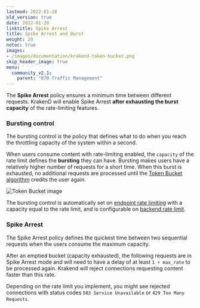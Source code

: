 ```yaml
---
lastmod: 2022-01-28
old_version: true
date: 2022-01-28
linktitle: Spike Arrest
title: Spike Arrest and Burst
weight: 20
notoc: true
images:
- /images/documentation/krakend-token-bucket.png
skip_header_image: true
menu:
  community_v2.1:
    parent: "070 Traffic Management"
---
```

The **Spike Arrest** policy ensures a minimum time between different requests. KrakenD will enable Spike Arrest **after exhausting the burst capacity** of the rate-limiting features.

### Bursting control

The bursting control is the policy that defines what to do when you reach the throttling capacity of the system within a second.

When users consume content with rate-limiting enabled, the `capacity` of the rate limit defines the **bursting** they can have. Bursting makes users have a relatively higher number of requests for a short time. When this burst is exhausted, no additional requests are processed until the [Token Bucket algorithm](/docs/v2.1/throttling/token-bucket/) credits the user again.

![Token Bucket image](/images/documentation/krakend-token-bucket.png)

The bursting control is automatically set on [endpoint rate limiting](/docs/v2.1/endpoints/rate-limit/) with a capacity equal to the rate limit, and is configurable on [backend rate limit](/docs/v2.1/backends/rate-limit/).

### Spike Arrest

The Spike Arrest policy defines the quickest time between two sequential requests when the users consume the maximum capacity.

After an emptied bucket (capacity exhausted), the following requests are in Spike Arrest mode and will need to have a delay of at least `1 ÷ max_rate` to be processed again. Krakend will reject connections requesting content faster than this rate.

Depending on the rate limit you implement, you might see rejected connections with status codes `503 Service Unavailable` or `429 Too Many Requests`.
